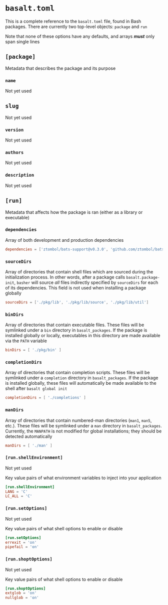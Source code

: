 # `basalt.toml`

This is a complete reference to the `basalt.toml` file, found in Bash packages. There are currently two top-level objects: `package` and `run`

Note that none of these options have any defaults, and arrays _**must**_ only span single lines

## `[package]`

Metadata that describes the package and its purpose

### `name`

Not yet used

## `slug`

Not yet used

### `version`

Not yet used

### `authors`

Not yet used

### `description`

Not yet used

## `[run]`

Metadata that affects how the package is ran (either as a library or executable)

### `dependencies`

Array of both development and production dependencies

```toml
dependencies = ['ztombol/bats-support@v0.3.0', 'github.com/ztombol/bats-assert@v0.3.0']
```

### `sourceDirs`

Array of directories that contain shell files which are sourced during the initialization process. In other words, after a package calls `basalt.package-init`, `basher` will source _all_ files indirectly specified by `sourceDirs` for each of its dependencies. This field is not used when installing a package globally

```toml
sourceDirs = ['./pkg/lib', './pkg/lib/source', './pkg/lib/util']
```

### `binDirs`

Array of directories that contain executable files. These files will be symlinked under a `bin` directory in `basalt_packages`. If the package is installed globally or locally, executables in this directory are made available via the `PATH` variable

```toml
binDirs = [ './pkg/bin' ]
```

### `completionDirs`

Array of directories that contain completion scripts. These files will be symlinked under a `completion` directory in `basalt_packages`. If the package is installed globally, these files will automatically be made available to the shell after `basalt global init`

```toml
completionDirs = [ './completions' ]
```

### `manDirs`

Array of directories that contain numbered-man directories (`man1`, `man5`, etc.). These files will be symlinked under a `man` directory in `basalt_packages`. Currently, the `MANPATH` is not modified for global installations; they should be detected automatically

```toml
manDirs = [ './man' ]
```

### `[run.shellEnvironment]`

Not yet used

Key value pairs of what environment variables to inject into your application

```toml
[run.shellEnvironment]
LANG = 'C'
LC_ALL = 'C'
```

### `[run.setOptions]`

Not yet used

Key value pairs of what shell options to enable or disable

```toml
[run.setOptions]
errexit = 'on'
pipefail = 'on'
```

### `[run.shoptOptions]`

Not yet used

Key value pairs of what shell options to enable or disable

```toml
[run.shoptOptions]
extglob = 'on'
nullglob = 'on'
```
